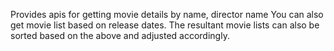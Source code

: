 
Provides apis for getting movie details by name, director name
You can also get movie list based on release dates.
The resultant movie lists can also be sorted based on the above and adjusted accordingly.

